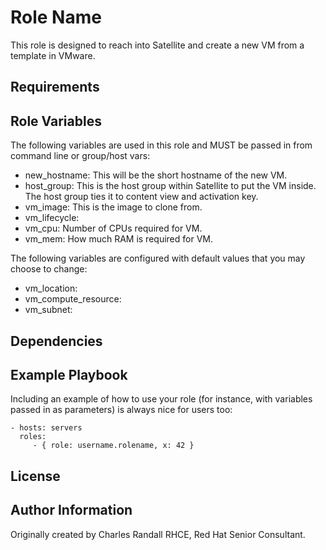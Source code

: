 Role Name
=========

This role is designed to reach into Satellite and create a new VM from a template in VMware.

Requirements
------------


Role Variables
--------------

The following variables are used in this role and MUST be passed in from command line or group/host vars:
  - new_hostname: This will be the short hostname of the new VM.
  - host_group: This is the host group within Satellite to put the VM inside.  The host group ties it to content view and activation key.
  - vm_image:  This is the image to clone from.  
  - vm_lifecycle: 
  - vm_cpu: Number of CPUs required for VM.
  - vm_mem: How much RAM is required for VM.


The following variables are configured with default values that you may choose to change:
  
  - vm_location:
  - vm_compute_resource: 
  - vm_subnet: 

Dependencies
------------


Example Playbook
----------------

Including an example of how to use your role (for instance, with variables passed in as parameters) is always nice for users too:

    - hosts: servers
      roles:
         - { role: username.rolename, x: 42 }

License
-------


Author Information
------------------

Originally created by Charles Randall RHCE, Red Hat Senior Consultant.
